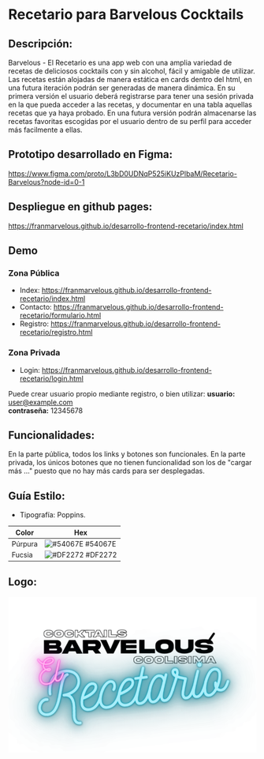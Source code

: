 # Recetario para Barvelous Cocktails

## Descripción: 
Barvelous - El Recetario es una app web con una amplia variedad de recetas de deliciosos cocktails con y sin alcohol, fácil y amigable de utilizar. Las recetas están alojadas de manera estática en cards dentro del html, en una futura iteración podrán ser generadas de manera dinámica.
En su primera versión el usuario deberá registrarse para tener una sesión privada en la que pueda acceder a las recetas, y documentar en una tabla aquellas recetas que ya haya probado.
En una futura versión podrán almacenarse las recetas favoritas escogidas por el usuario dentro de su perfil para acceder más facilmente a ellas.

## Prototipo desarrollado en Figma:
https://www.figma.com/proto/L3bD0UDNqP525iKUzPlbaM/Recetario-Barvelous?node-id=0-1

## Despliegue en github pages:
https://franmarvelous.github.io/desarrollo-frontend-recetario/index.html

## Demo

### Zona Pública
- Index: https://franmarvelous.github.io/desarrollo-frontend-recetario/index.html
- Contacto: https://franmarvelous.github.io/desarrollo-frontend-recetario/formulario.html
- Registro: https://franmarvelous.github.io/desarrollo-frontend-recetario/registro.html

### Zona Privada
- Login: https://franmarvelous.github.io/desarrollo-frontend-recetario/login.html  

Puede crear usuario propio mediante registro, o bien utilizar:
**usuario:** user@example.com  
**contraseña:** 12345678 

## Funcionalidades:
En la parte pública, todos los links y botones son funcionales.
En la parte privada, los únicos botones que no tienen funcionalidad son los de "cargar más ..." puesto que no hay más cards para ser desplegadas.

## Guía Estilo:
- Tipografía: Poppins.


| Color             | Hex                                                                |
| ----------------- | ------------------------------------------------------------------ |
| Púrpura | ![#54067E](https://via.placeholder.com/10/54067E?text=+) #54067E |
| Fucsia  | ![#DF2272](https://via.placeholder.com/10/DF2272?text=+) #DF2272 |


## Logo:

![Logo de página web: Barvelous - El Recetario.](https://github.com/FranMarvelous/desarrollo-frontend-recetario/blob/main/assets/img/logotransparente.png)

